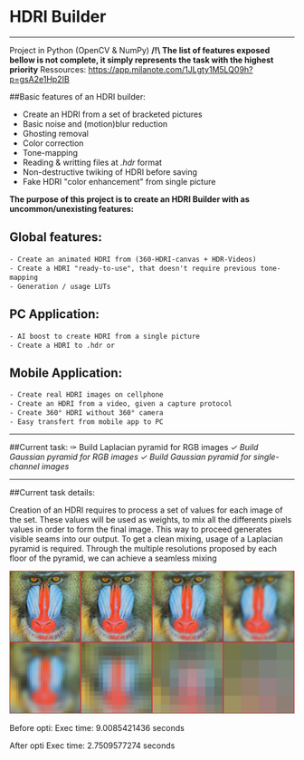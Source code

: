 # HDRI Builder
-------------

Project in Python (OpenCV & NumPy)
**/!\ The list of features exposed bellow is not complete, it simply represents the task with the highest priority**
Ressources: https://app.milanote.com/1JLgty1M5LQ09h?p=gsA2e1Hp2IB

##Basic features of an HDRI builder:
  - Create an HDRI from a set of bracketed pictures
  - Basic noise and (motion)blur reduction
  - Ghosting removal
  - Color correction
  - Tone-mapping
  - Reading & writting files at *.hdr* format
  - Non-destructive twiking of HDRI before saving
  - Fake HDRI "color enhancement" from single picture

**The purpose of this project is to create an HDRI Builder with as uncommon/unexisting features:**

## Global features:
    - Create an animated HDRI from (360-HDRI-canvas + HDR-Videos)
    - Create a HDRI "ready-to-use", that doesn't require previous tone-mapping
    - Generation / usage LUTs

## PC Application:
    - AI boost to create HDRI from a single picture
    - Create a HDRI to .hdr or

## Mobile Application:
    - Create real HDRI images on cellphone
    - Create an HDRI from a video, given a capture protocol
    - Create 360° HDRI without 360° camera
    - Easy transfert from mobile app to PC

-------------

##Current task:
  ✑ Build Laplacian pyramid for RGB images
  *✓ Build Gaussian pyramid for RGB images*
  *✓ Build Gaussian pyramid for single-channel images*

-------------

##Current task details:

Creation of an HDRI requires to process a set of values for each image of the set.
These values will be used as weights, to mix all the differents pixels values in order to form the final image.
This way to proceed generates visible seams into our output. To get a clean mixing, usage of a Laplacian pyramid is required.
Through the multiple resolutions proposed by each floor of the pyramid, we can achieve a seamless mixing

![Example of a 8 floors Gaussian pyramid (expended)](output/gaussian_pyramid.png)

  Before opti:
Exec time: 9.0085421436 seconds

  After opti
Exec time: 2.7509577274 seconds  

